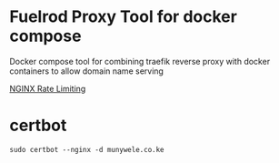 
# Fuelrod Proxy Tool for docker compose

Docker compose tool for combining traefik reverse proxy with docker containers to allow domain name serving

[NGINX Rate Limiting](https://www.nginx.com/blog/rate-limiting-nginx/#:~:text=Rate%20%E2%80%93%20Sets%20the%20maximum%20request,1%20request%20every%20100%20milliseconds)

# certbot 

```shell
sudo certbot --nginx -d munywele.co.ke
```
